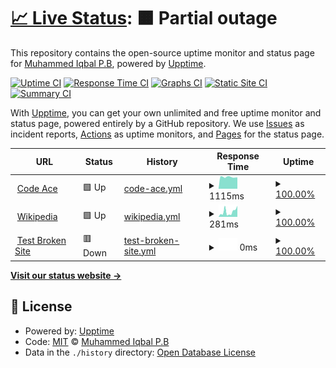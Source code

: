# [📈 Live Status](https://iqbalpb01.github.io/xyz): <!--live status--> **🟧 Partial outage**

This repository contains the open-source uptime monitor and status page for [Muhammed Iqbal P.B](iqbalpb.com), powered by [Upptime](https://github.com/upptime/upptime).

[![Uptime CI](https://github.com/iqbalpb01/xyz/workflows/Uptime%20CI/badge.svg)](https://github.com/iqbalpb01/xyz/actions?query=workflow%3A%22Uptime+CI%22)
[![Response Time CI](https://github.com/iqbalpb01/xyz/workflows/Response%20Time%20CI/badge.svg)](https://github.com/iqbalpb01/xyz/actions?query=workflow%3A%22Response+Time+CI%22)
[![Graphs CI](https://github.com/iqbalpb01/xyz/workflows/Graphs%20CI/badge.svg)](https://github.com/iqbalpb01/xyz/actions?query=workflow%3A%22Graphs+CI%22)
[![Static Site CI](https://github.com/iqbalpb01/xyz/workflows/Static%20Site%20CI/badge.svg)](https://github.com/iqbalpb01/xyz/actions?query=workflow%3A%22Static+Site+CI%22)
[![Summary CI](https://github.com/iqbalpb01/xyz/workflows/Summary%20CI/badge.svg)](https://github.com/iqbalpb01/xyz/actions?query=workflow%3A%22Summary+CI%22)

With [Upptime](https://upptime.js.org), you can get your own unlimited and free uptime monitor and status page, powered entirely by a GitHub repository. We use [Issues](https://github.com/iqbalpb01/xyz/issues) as incident reports, [Actions](https://github.com/iqbalpb01/xyz/actions) as uptime monitors, and [Pages](https://iqbalpb01.github.io/xyz) for the status page.

<!--start: status pages-->
<!-- This summary is generated by Upptime (https://github.com/upptime/upptime) -->
<!-- Do not edit this manually, your changes will be overwritten -->
<!-- prettier-ignore -->
| URL | Status | History | Response Time | Uptime |
| --- | ------ | ------- | ------------- | ------ |
| <img alt="" src="https://i0.wp.com/codeace.com/wp-content/uploads/2019/12/Artboard-1.png" height="13"> [Code Ace](https://codeace.com) | 🟩 Up | [code-ace.yml](https://github.com/iqbalpb01/xyz/commits/HEAD/history/code-ace.yml) | <details><summary><img alt="Response time graph" src="./graphs/code-ace/response-time-week.png" height="20"> 1115ms</summary><br><a href="https://iqbalpb01.github.io/xyz/history/code-ace"><img alt="Response time 1115" src="https://img.shields.io/endpoint?url=https%3A%2F%2Fraw.githubusercontent.com%2Fiqbalpb01%2Fxyz%2FHEAD%2Fapi%2Fcode-ace%2Fresponse-time.json"></a><br><a href="https://iqbalpb01.github.io/xyz/history/code-ace"><img alt="24-hour response time 1084" src="https://img.shields.io/endpoint?url=https%3A%2F%2Fraw.githubusercontent.com%2Fiqbalpb01%2Fxyz%2FHEAD%2Fapi%2Fcode-ace%2Fresponse-time-day.json"></a><br><a href="https://iqbalpb01.github.io/xyz/history/code-ace"><img alt="7-day response time 1115" src="https://img.shields.io/endpoint?url=https%3A%2F%2Fraw.githubusercontent.com%2Fiqbalpb01%2Fxyz%2FHEAD%2Fapi%2Fcode-ace%2Fresponse-time-week.json"></a><br><a href="https://iqbalpb01.github.io/xyz/history/code-ace"><img alt="30-day response time 1115" src="https://img.shields.io/endpoint?url=https%3A%2F%2Fraw.githubusercontent.com%2Fiqbalpb01%2Fxyz%2FHEAD%2Fapi%2Fcode-ace%2Fresponse-time-month.json"></a><br><a href="https://iqbalpb01.github.io/xyz/history/code-ace"><img alt="1-year response time 1115" src="https://img.shields.io/endpoint?url=https%3A%2F%2Fraw.githubusercontent.com%2Fiqbalpb01%2Fxyz%2FHEAD%2Fapi%2Fcode-ace%2Fresponse-time-year.json"></a></details> | <details><summary><a href="https://iqbalpb01.github.io/xyz/history/code-ace">100.00%</a></summary><a href="https://iqbalpb01.github.io/xyz/history/code-ace"><img alt="All-time uptime 100.00%" src="https://img.shields.io/endpoint?url=https%3A%2F%2Fraw.githubusercontent.com%2Fiqbalpb01%2Fxyz%2FHEAD%2Fapi%2Fcode-ace%2Fuptime.json"></a><br><a href="https://iqbalpb01.github.io/xyz/history/code-ace"><img alt="24-hour uptime 100.00%" src="https://img.shields.io/endpoint?url=https%3A%2F%2Fraw.githubusercontent.com%2Fiqbalpb01%2Fxyz%2FHEAD%2Fapi%2Fcode-ace%2Fuptime-day.json"></a><br><a href="https://iqbalpb01.github.io/xyz/history/code-ace"><img alt="7-day uptime 100.00%" src="https://img.shields.io/endpoint?url=https%3A%2F%2Fraw.githubusercontent.com%2Fiqbalpb01%2Fxyz%2FHEAD%2Fapi%2Fcode-ace%2Fuptime-week.json"></a><br><a href="https://iqbalpb01.github.io/xyz/history/code-ace"><img alt="30-day uptime 100.00%" src="https://img.shields.io/endpoint?url=https%3A%2F%2Fraw.githubusercontent.com%2Fiqbalpb01%2Fxyz%2FHEAD%2Fapi%2Fcode-ace%2Fuptime-month.json"></a><br><a href="https://iqbalpb01.github.io/xyz/history/code-ace"><img alt="1-year uptime 100.00%" src="https://img.shields.io/endpoint?url=https%3A%2F%2Fraw.githubusercontent.com%2Fiqbalpb01%2Fxyz%2FHEAD%2Fapi%2Fcode-ace%2Fuptime-year.json"></a></details>
| <img alt="" src="https://www.wikipedia.org/portal/wikipedia.org/assets/img/Wikipedia-logo-v2.png" height="13"> [Wikipedia](https://en.wikipedia.org) | 🟩 Up | [wikipedia.yml](https://github.com/iqbalpb01/xyz/commits/HEAD/history/wikipedia.yml) | <details><summary><img alt="Response time graph" src="./graphs/wikipedia/response-time-week.png" height="20"> 281ms</summary><br><a href="https://iqbalpb01.github.io/xyz/history/wikipedia"><img alt="Response time 281" src="https://img.shields.io/endpoint?url=https%3A%2F%2Fraw.githubusercontent.com%2Fiqbalpb01%2Fxyz%2FHEAD%2Fapi%2Fwikipedia%2Fresponse-time.json"></a><br><a href="https://iqbalpb01.github.io/xyz/history/wikipedia"><img alt="24-hour response time 606" src="https://img.shields.io/endpoint?url=https%3A%2F%2Fraw.githubusercontent.com%2Fiqbalpb01%2Fxyz%2FHEAD%2Fapi%2Fwikipedia%2Fresponse-time-day.json"></a><br><a href="https://iqbalpb01.github.io/xyz/history/wikipedia"><img alt="7-day response time 281" src="https://img.shields.io/endpoint?url=https%3A%2F%2Fraw.githubusercontent.com%2Fiqbalpb01%2Fxyz%2FHEAD%2Fapi%2Fwikipedia%2Fresponse-time-week.json"></a><br><a href="https://iqbalpb01.github.io/xyz/history/wikipedia"><img alt="30-day response time 281" src="https://img.shields.io/endpoint?url=https%3A%2F%2Fraw.githubusercontent.com%2Fiqbalpb01%2Fxyz%2FHEAD%2Fapi%2Fwikipedia%2Fresponse-time-month.json"></a><br><a href="https://iqbalpb01.github.io/xyz/history/wikipedia"><img alt="1-year response time 281" src="https://img.shields.io/endpoint?url=https%3A%2F%2Fraw.githubusercontent.com%2Fiqbalpb01%2Fxyz%2FHEAD%2Fapi%2Fwikipedia%2Fresponse-time-year.json"></a></details> | <details><summary><a href="https://iqbalpb01.github.io/xyz/history/wikipedia">100.00%</a></summary><a href="https://iqbalpb01.github.io/xyz/history/wikipedia"><img alt="All-time uptime 100.00%" src="https://img.shields.io/endpoint?url=https%3A%2F%2Fraw.githubusercontent.com%2Fiqbalpb01%2Fxyz%2FHEAD%2Fapi%2Fwikipedia%2Fuptime.json"></a><br><a href="https://iqbalpb01.github.io/xyz/history/wikipedia"><img alt="24-hour uptime 100.00%" src="https://img.shields.io/endpoint?url=https%3A%2F%2Fraw.githubusercontent.com%2Fiqbalpb01%2Fxyz%2FHEAD%2Fapi%2Fwikipedia%2Fuptime-day.json"></a><br><a href="https://iqbalpb01.github.io/xyz/history/wikipedia"><img alt="7-day uptime 100.00%" src="https://img.shields.io/endpoint?url=https%3A%2F%2Fraw.githubusercontent.com%2Fiqbalpb01%2Fxyz%2FHEAD%2Fapi%2Fwikipedia%2Fuptime-week.json"></a><br><a href="https://iqbalpb01.github.io/xyz/history/wikipedia"><img alt="30-day uptime 100.00%" src="https://img.shields.io/endpoint?url=https%3A%2F%2Fraw.githubusercontent.com%2Fiqbalpb01%2Fxyz%2FHEAD%2Fapi%2Fwikipedia%2Fuptime-month.json"></a><br><a href="https://iqbalpb01.github.io/xyz/history/wikipedia"><img alt="1-year uptime 100.00%" src="https://img.shields.io/endpoint?url=https%3A%2F%2Fraw.githubusercontent.com%2Fiqbalpb01%2Fxyz%2FHEAD%2Fapi%2Fwikipedia%2Fuptime-year.json"></a></details>
| <img alt="" src="https://favicons.githubusercontent.com/thissitedoesnotexist.koj.co" height="13"> [Test Broken Site](https://thissitedoesnotexist.koj.co) | 🟥 Down | [test-broken-site.yml](https://github.com/iqbalpb01/xyz/commits/HEAD/history/test-broken-site.yml) | <details><summary><img alt="Response time graph" src="./graphs/test-broken-site/response-time-week.png" height="20"> 0ms</summary><br><a href="https://iqbalpb01.github.io/xyz/history/test-broken-site"><img alt="Response time 0" src="https://img.shields.io/endpoint?url=https%3A%2F%2Fraw.githubusercontent.com%2Fiqbalpb01%2Fxyz%2FHEAD%2Fapi%2Ftest-broken-site%2Fresponse-time.json"></a><br><a href="https://iqbalpb01.github.io/xyz/history/test-broken-site"><img alt="24-hour response time 0" src="https://img.shields.io/endpoint?url=https%3A%2F%2Fraw.githubusercontent.com%2Fiqbalpb01%2Fxyz%2FHEAD%2Fapi%2Ftest-broken-site%2Fresponse-time-day.json"></a><br><a href="https://iqbalpb01.github.io/xyz/history/test-broken-site"><img alt="7-day response time 0" src="https://img.shields.io/endpoint?url=https%3A%2F%2Fraw.githubusercontent.com%2Fiqbalpb01%2Fxyz%2FHEAD%2Fapi%2Ftest-broken-site%2Fresponse-time-week.json"></a><br><a href="https://iqbalpb01.github.io/xyz/history/test-broken-site"><img alt="30-day response time 0" src="https://img.shields.io/endpoint?url=https%3A%2F%2Fraw.githubusercontent.com%2Fiqbalpb01%2Fxyz%2FHEAD%2Fapi%2Ftest-broken-site%2Fresponse-time-month.json"></a><br><a href="https://iqbalpb01.github.io/xyz/history/test-broken-site"><img alt="1-year response time 0" src="https://img.shields.io/endpoint?url=https%3A%2F%2Fraw.githubusercontent.com%2Fiqbalpb01%2Fxyz%2FHEAD%2Fapi%2Ftest-broken-site%2Fresponse-time-year.json"></a></details> | <details><summary><a href="https://iqbalpb01.github.io/xyz/history/test-broken-site">100.00%</a></summary><a href="https://iqbalpb01.github.io/xyz/history/test-broken-site"><img alt="All-time uptime 100.00%" src="https://img.shields.io/endpoint?url=https%3A%2F%2Fraw.githubusercontent.com%2Fiqbalpb01%2Fxyz%2FHEAD%2Fapi%2Ftest-broken-site%2Fuptime.json"></a><br><a href="https://iqbalpb01.github.io/xyz/history/test-broken-site"><img alt="24-hour uptime 100.00%" src="https://img.shields.io/endpoint?url=https%3A%2F%2Fraw.githubusercontent.com%2Fiqbalpb01%2Fxyz%2FHEAD%2Fapi%2Ftest-broken-site%2Fuptime-day.json"></a><br><a href="https://iqbalpb01.github.io/xyz/history/test-broken-site"><img alt="7-day uptime 100.00%" src="https://img.shields.io/endpoint?url=https%3A%2F%2Fraw.githubusercontent.com%2Fiqbalpb01%2Fxyz%2FHEAD%2Fapi%2Ftest-broken-site%2Fuptime-week.json"></a><br><a href="https://iqbalpb01.github.io/xyz/history/test-broken-site"><img alt="30-day uptime 100.00%" src="https://img.shields.io/endpoint?url=https%3A%2F%2Fraw.githubusercontent.com%2Fiqbalpb01%2Fxyz%2FHEAD%2Fapi%2Ftest-broken-site%2Fuptime-month.json"></a><br><a href="https://iqbalpb01.github.io/xyz/history/test-broken-site"><img alt="1-year uptime 100.00%" src="https://img.shields.io/endpoint?url=https%3A%2F%2Fraw.githubusercontent.com%2Fiqbalpb01%2Fxyz%2FHEAD%2Fapi%2Ftest-broken-site%2Fuptime-year.json"></a></details>

<!--end: status pages-->

[**Visit our status website →**](https://iqbalpb01.github.io/xyz)

## 📄 License

- Powered by: [Upptime](https://github.com/upptime/upptime)
- Code: [MIT](./LICENSE) © [Muhammed Iqbal P.B](iqbalpb.com)
- Data in the `./history` directory: [Open Database License](https://opendatacommons.org/licenses/odbl/1-0/)
